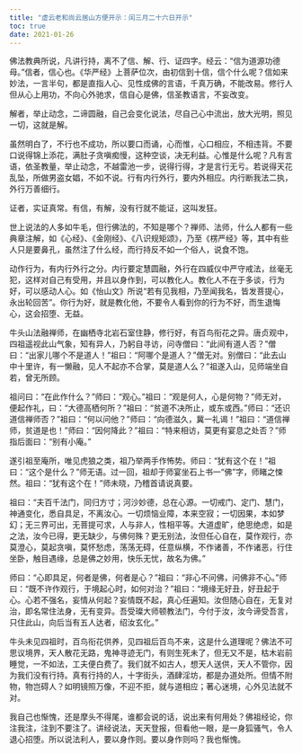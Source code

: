 ```yaml
---
title: "虚云老和尚云居山方便开示：闰三月二十六日开示"
toc: true
date: 2021-01-26
---
```



佛法教典所说，凡讲行持，离不了信、解、行、证四字。经云：“信为道源功德母。”信者，信心也。《华严经》上菩萨位次，由初信到十信，信个什么呢？信如来妙法，一言半句，都是直指人心、见性成佛的言语，千真万确，不能改易。修行人但从心上用功，不向心外驰求，信自心是佛，信圣教语言，不妄改变。

解者，举止动念，二谛圆融，自己会变化说法，尽自己心中流出，放大光明，照见一切，这就是解。

虽然明白了，不行也不成功，所以要口而诵，心而惟，心口相应，不相违背。不要口说得锦上添花，满肚子贪嗔痴慢，这种空谈，决无利益。心惟是什么呢？凡有言语，依圣教量，举止动念，不越雷池一步，说得行得，才是言行无亏。若说得天花乱坠，所做男盗女娼，不如不说。行有内行外行，要内外相应。内行断我法二执，外行万善细行。

证者，实证真常。有信，有解，没有行就不能证，这叫发狂。

世上说法的人多如牛毛，但行佛法的，不知是哪个？禅师、法师，什么人都有一些典章注解，如《心经》、《金刚经》、《八识规矩颂》，乃至《楞严经》等，其中有些人只是要鼻孔，虽然注了什么经，而行持反不如一个俗人，说食不饱。

动作行为，有内行外行之分。内行要定慧圆融，外行在四威仪中严守戒法，丝毫无犯，这样对自己有受用，并且以身作到，可以教化人。教化人不在于多谈，行为好，可以感动人心。如《怡山文》所说“若有见我相，乃至闻我名，皆发菩提心，永出轮回苦”。你行为好，就是教化他，不要令人看到你的行为不好，而生退悔心，这会招堕、无益。

牛头山法融禅师，在幽栖寺北岩石室住静，修行好，有百鸟衔花之异。唐贞观中，四祖遥视此山气象，知有异人，乃躬自寻访，问寺僧曰：“此间有道人否？”僧曰：“出家儿哪个不是道人！”祖曰：“阿哪个是道人？”僧无对。别僧曰：“此去山中十里许，有一懒融，见人不起亦不合掌，莫是道人么？”祖遂入山，见师端坐自若，曾无所顾。

祖问曰：“在此作什么？”师曰：“观心。”祖曰：“观是何人，心是何物？”师无对，便起作礼，曰：“大德高栖何所？”祖曰：“贫道不决所止，或东或西。”师曰：“还识道信禅师否？”祖曰：“何以问他？”师曰：“向德滋久，冀一礼谒！”祖曰：“道信禅师，贫道是也！”师曰：“因何降此？”祖曰：“特来相访，莫更有宴息之处否？”师指后面曰：“别有小庵。”

遂引祖至庵所，唯见虎狼之类，祖乃举两手作怖势。师曰：“犹有这个在！”祖曰：“这个是什么？”师无语。过一回，祖却于师宴坐石上书一“佛”字，师睹之悚然。祖曰：“犹有这个在！”师未晓，乃稽首请说真要。

祖曰：“夫百千法门，同归方寸；河沙妙德，总在心源。一切戒门、定门、慧门，神通变化，悉自具足，不离汝心。一切烦恼业障，本来空寂；一切因果，本如梦幻；无三界可出，无菩提可求，人与非人，性相平等。大道虚旷，绝思绝虑，如是之法，汝今已得，更无缺少，与佛何殊？更无别法，汝但任心自在，莫作观行，亦莫澄心，莫起贪嗔，莫怀愁虑，荡荡无碍，任意纵横，不作诸善，不作诸恶，行住坐卧，触目遇缘，总是佛之妙用，快乐无忧，故名为佛。”

师曰：“心即具足，何者是佛，何者是心？”祖曰：“非心不问佛，问佛非不心。”师曰：“既不许作观行，于境起心时，如何对治？”祖曰：“境缘无好丑，好丑起于心。心若不强名，妄情从何起？妄情既不起，真心任遍知。汝但随心自在，无复对治，即名常住法身，无有变异。吾受璨大师顿教法门，今付于汝，汝今谛受吾言，只住此山，向后当有五人达者，绍汝玄化。”

牛头未见四祖时，百鸟衔花供养，见四祖后百鸟不来，这是什么道理呢？佛法不可思议境界，天人散花无路，鬼神寻迹无门，有则生死未了，但无又不是，枯木岩前睡觉，一不如法，工夫便白费了。我们就不如古人，想天人送供，天人不管你，因为我们没有行持。真有行持的人，十字街头，酒肆淫坊，都是办道处所。但情不附物，物岂碍人？如明镜照万像，不迎不拒，就与道相应；著心迷境，心外见法就不对。

我自己也惭愧，还是摩头不得尾，谁都会说的话，说出来有何用处？佛祖经论，你注我注，注到不要注了。讲经说法，天天登报，但看他一眼，是一身狐骚气，令人退心招堕。所以说法利人，要以身作则。要以身作则吗？我也惭愧。
